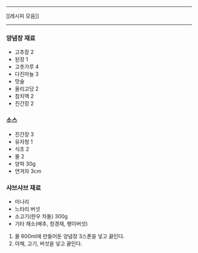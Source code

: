 ***
[[레시피 모음]]
***

### 양념장 재료
- 고추장 2
- 된장 1
- 고춧가루 4
- 다진마늘 3
- 맛술
- 올리고당 2
- 참치액 2
- 진간장 2

### 소스
- 진간장 3
- 유자청 1
- 식초 2
- 물 2
- 양파 30g
- 연겨자 3cm

### 샤브샤브 재료
- 미나리
- 느타리 버섯
- 소고기(한우 차돌) 300g
- 기타 채소(배추, 청경재, 팽이버섯)

1. 물 600ml에 만들어둔 양념장 3스푼을 넣고 끓인다.
2. 야채, 고기, 버섯을 넣고 끓인다.